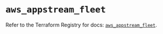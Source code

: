 # `aws_appstream_fleet`

Refer to the Terraform Registry for docs: [`aws_appstream_fleet`](https://registry.terraform.io/providers/hashicorp/aws/5.96.0/docs/resources/appstream_fleet).
